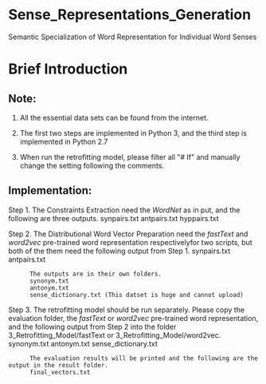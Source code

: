# Sense_Representations_Generation
Semantic Specialization of Word Representation for Individual Word Senses


# Brief Introduction 


## Note:

1. All the essential data sets can be found from the internet.

2. The first two steps are implemented in Python 3, and the third step is implemented in Python 2.7

3. When run the retrofitting model, please filter all "# If" and manually change the setting following the comments.


## Implementation:

Step 1. The Constraints Extraction need the _WordNet_ as in put, and the following are three outputs.
	      synpairs.txt
	      antpairs.txt
	      hyppairs.txt

Step 2. The Distributional Word Vector Preparation need the _fastText_ and _word2vec_ pre-trained word representation
        respectivelyfor two scripts, but both of the them need the following output from Step 1.
	      synpairs.txt
	      antpairs.txt
	
	      The outputs are in their own folders.
	      synonym.txt
	      antonym.txt
	      sense_dictionary.txt (This datset is huge and cannot upload)

Step 3. The retrofitting model should be run separately.
	      Please copy the evaluation folder, the _fastText_ or _word2vec_ pre-trained word representation, and the following
        output from Step 2 into the folder 3_Retrofitting_Model/fastText or 3_Retrofitting_Model/word2vec.
	      synonym.txt
	      antonym.txt
	      sense_dictionary.txt

	      The evaluation results will be printed and the following are the output in the result folder.
	      final_vectors.txt



